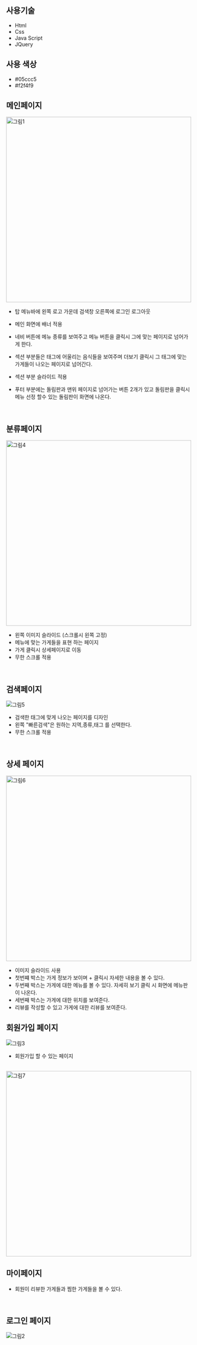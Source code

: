
## 사용기술

- Html
- Css
- Java Script
- JQuery




## 사용 색상

- #05ccc5
- #f2f4f9

## **메인페이지**


<img width="500" alt="그림1" src="https://github.com/jun0709/focho/assets/146051592/9aed4bd5-ce11-4761-ad00-5d99171b781e">

- 탑 메뉴바에 왼쪽 로고 가운데 검색창 오른쪽에 로그인 로그아웃 
- 메인 화면에 배너 적용
- 네비 버튼에 메뉴 종류를 보여주고 메뉴 버튼을 클릭시 그에 맞는 페이지로 넘어가게 한다.
- 섹션 부분들은 태그에 어울리는 음식들을 보여주며 더보기 클릭시 그 태그에 맞는 가게들이 나오는      페이지로 넘어간다.
- 섹션 부분 슬라이드 적용
- 푸터 부분에는 돌림판과 맨위 페이지로 넘어가는 버튼 2개가 있고 돌림판을 클릭시 메뉴 선정 할수 있는 돌림판이 화면에 나온다.

  <br>

## **분류페이지**

<img width="500" alt="그림4" src="https://github.com/jun0709/focho/assets/146051592/a27139e7-997c-4695-bc7c-00c723f5af61">

- 왼쪽 이미지 슬라이드 (스크롤시 왼쪽 고정)
- 메뉴에 맞는 가게들을 표현 하는 페이지
- 가게 클릭시 상세페이지로 이동
- 무한 스크롤 적용

<br>

## **검색페이지**

![그림5](https://github.com/jun0709/focho/assets/146051592/c04003bc-2948-422d-9688-0cb7804f0bf4)



- 검색한 태그에 맞게 나오는 페이지를 디자인
- 왼쪽 "빠른검색"은 원하는 지역,종류,태그 를 선택한다.
- 무한 스크롤 적용


<br>

## **상세 페이지**

<img width="500" alt="그림6" src="https://github.com/jun0709/focho/assets/146051592/6bcf716b-5d28-4462-98e1-e5b531b182f8">


- 이미지 슬라이드 사용
- 첫번쨰 박스는  가게 정보가 보이며 + 클릭시 자세한 내용을 볼 수 있다.
- 두번째 박스는 가게에 대한 메뉴를 볼 수 있다. 자세히 보기 클릭 시 
  화면에 메뉴판이 나온다.
- 세번째 박스는 가게에 대한 위치를 보여준다.
- 리뷰를 작성할 수 있고 가게에 대한 리뷰를 보여준다.



## **회원가입 페이지**

![그림3](https://github.com/jun0709/focho/assets/146051592/f6fd7118-a8d0-49ab-b28f-0554731abd2b)


- 회원가입 할 수 있는 페이지

<br>

<img width="500" alt="그림7" src="https://github.com/jun0709/focho/assets/146051592/8a2cd734-6ccd-4afc-b149-3af60443c1b8">

## **마이페이지**
- 회원이 리뷰한 가게들과 찜한 가게들을 볼 수 있다.

<br>

## **로그인 페이지**

![그림2](https://github.com/jun0709/focho/assets/146051592/15ef9a92-eb4e-48cc-a0cb-37f71ae13c9d)

